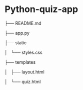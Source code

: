 # Python-quiz-app


├── README.md

├── app.py

├── static

│   └── styles.css

├── templates

│   ├── layout.html

│   └── quiz.html



